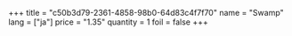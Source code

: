 +++
title = "c50b3d79-2361-4858-98b0-64d83c4f7f70"
name = "Swamp"
lang = ["ja"]
price = "1.35"
quantity = 1
foil = false
+++
